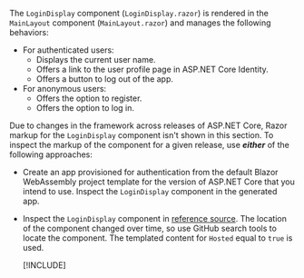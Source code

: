 The `LoginDisplay` component (`LoginDisplay.razor`) is rendered in the `MainLayout` component (`MainLayout.razor`) and manages the following behaviors:

* For authenticated users:
  * Displays the current user name.
  * Offers a link to the user profile page in ASP.NET Core Identity.
  * Offers a button to log out of the app.
* For anonymous users:
  * Offers the option to register.
  * Offers the option to log in.

Due to changes in the framework across releases of ASP.NET Core, Razor markup for the `LoginDisplay` component isn't shown in this section. To inspect the markup of the component for a given release, use ***either*** of the following approaches:

* Create an app provisioned for authentication from the default Blazor WebAssembly project template for the version of ASP.NET Core that you intend to use. Inspect the `LoginDisplay` component in the generated app.
* Inspect the `LoginDisplay` component in [reference source](https://github.com/dotnet/aspnetcore/tree/main/src/ProjectTemplates/Web.ProjectTemplates/content/ComponentsWebAssembly-CSharp). The location of the component changed over time, so use GitHub search tools to locate the component. The templated content for `Hosted` equal to `true` is used.

  [!INCLUDE[](~/includes/aspnetcore-repo-ref-source-links.md)]

